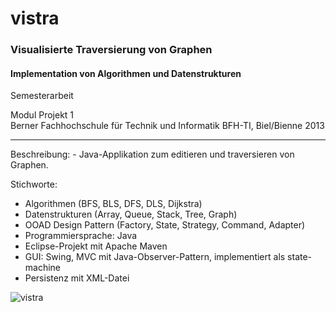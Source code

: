 # vistra
### Visualisierte Traversierung von Graphen

#### Implementation von Algorithmen und Datenstrukturen

Semesterarbeit

Modul Projekt 1<br>
Berner Fachhochschule für Technik und Informatik BFH-TI, Biel/Bienne 2013
<hr>
Beschreibung:
- Java-Applikation zum editieren und traversieren von Graphen.

Stichworte:
- Algorithmen (BFS, BLS, DFS, DLS, Dijkstra)
- Datenstrukturen (Array, Queue, Stack, Tree, Graph)
- OOAD Design Pattern (Factory, State, Strategy, Command, Adapter)
- Programmiersprache: Java
- Eclipse-Projekt mit Apache Maven
- GUI: Swing, MVC mit Java-Observer-Pattern, implementiert als state-machine
- Persistenz mit XML-Datei

![vistra](brur9.github.com/vistra/GraphVisualisierung2/doc/vistra/02_drafts/screenshots/03_app-screenshot.png)
